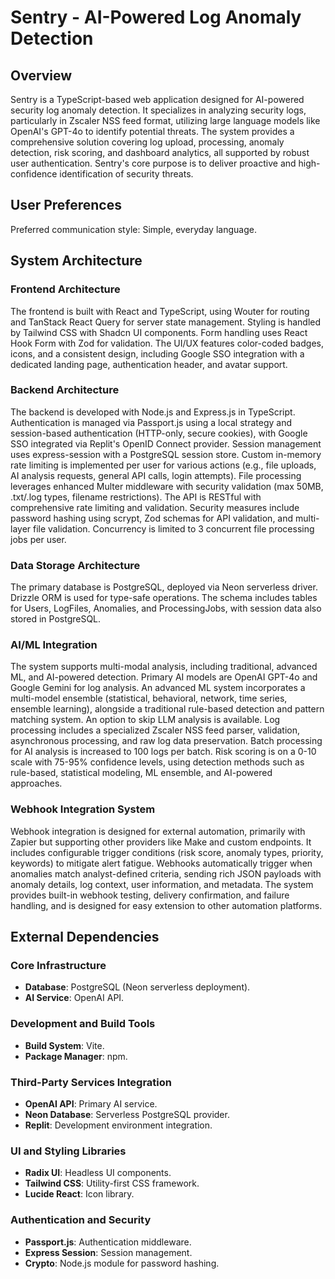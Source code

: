 # Sentry - AI-Powered Log Anomaly Detection

## Overview
Sentry is a TypeScript-based web application designed for AI-powered security log anomaly detection. It specializes in analyzing security logs, particularly in Zscaler NSS feed format, utilizing large language models like OpenAI's GPT-4o to identify potential threats. The system provides a comprehensive solution covering log upload, processing, anomaly detection, risk scoring, and dashboard analytics, all supported by robust user authentication. Sentry's core purpose is to deliver proactive and high-confidence identification of security threats.

## User Preferences
Preferred communication style: Simple, everyday language.

## System Architecture

### Frontend Architecture
The frontend is built with React and TypeScript, using Wouter for routing and TanStack React Query for server state management. Styling is handled by Tailwind CSS with Shadcn UI components. Form handling uses React Hook Form with Zod for validation. The UI/UX features color-coded badges, icons, and a consistent design, including Google SSO integration with a dedicated landing page, authentication header, and avatar support.

### Backend Architecture
The backend is developed with Node.js and Express.js in TypeScript. Authentication is managed via Passport.js using a local strategy and session-based authentication (HTTP-only, secure cookies), with Google SSO integrated via Replit's OpenID Connect provider. Session management uses express-session with a PostgreSQL session store. Custom in-memory rate limiting is implemented per user for various actions (e.g., file uploads, AI analysis requests, general API calls, login attempts). File processing leverages enhanced Multer middleware with security validation (max 50MB, .txt/.log types, filename restrictions). The API is RESTful with comprehensive rate limiting and validation. Security measures include password hashing using scrypt, Zod schemas for API validation, and multi-layer file validation. Concurrency is limited to 3 concurrent file processing jobs per user.

### Data Storage Architecture
The primary database is PostgreSQL, deployed via Neon serverless driver. Drizzle ORM is used for type-safe operations. The schema includes tables for Users, LogFiles, Anomalies, and ProcessingJobs, with session data also stored in PostgreSQL.

### AI/ML Integration
The system supports multi-modal analysis, including traditional, advanced ML, and AI-powered detection. Primary AI models are OpenAI GPT-4o and Google Gemini for log analysis. An advanced ML system incorporates a multi-model ensemble (statistical, behavioral, network, time series, ensemble learning), alongside a traditional rule-based detection and pattern matching system. An option to skip LLM analysis is available. Log processing includes a specialized Zscaler NSS feed parser, validation, asynchronous processing, and raw log data preservation. Batch processing for AI analysis is increased to 100 logs per batch. Risk scoring is on a 0-10 scale with 75-95% confidence levels, using detection methods such as rule-based, statistical modeling, ML ensemble, and AI-powered approaches.

### Webhook Integration System
Webhook integration is designed for external automation, primarily with Zapier but supporting other providers like Make and custom endpoints. It includes configurable trigger conditions (risk score, anomaly types, priority, keywords) to mitigate alert fatigue. Webhooks automatically trigger when anomalies match analyst-defined criteria, sending rich JSON payloads with anomaly details, log context, user information, and metadata. The system provides built-in webhook testing, delivery confirmation, and failure handling, and is designed for easy extension to other automation platforms.

## External Dependencies

### Core Infrastructure
- **Database**: PostgreSQL (Neon serverless deployment).
- **AI Service**: OpenAI API.

### Development and Build Tools
- **Build System**: Vite.
- **Package Manager**: npm.

### Third-Party Services Integration
- **OpenAI API**: Primary AI service.
- **Neon Database**: Serverless PostgreSQL provider.
- **Replit**: Development environment integration.

### UI and Styling Libraries
- **Radix UI**: Headless UI components.
- **Tailwind CSS**: Utility-first CSS framework.
- **Lucide React**: Icon library.

### Authentication and Security
- **Passport.js**: Authentication middleware.
- **Express Session**: Session management.
- **Crypto**: Node.js module for password hashing.